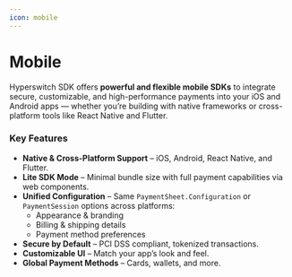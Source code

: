 ```yaml
---
icon: mobile
---
```


# Mobile

Hyperswitch SDK offers **powerful and flexible mobile SDKs** to integrate secure, customizable, and high-performance payments into your iOS and Android apps — whether you’re building with native frameworks or cross-platform tools like React Native and Flutter.

### Key Features

* **Native & Cross-Platform Support** – iOS, Android, React Native, and Flutter.
* **Lite SDK Mode** – Minimal bundle size with full payment capabilities via web components.
* **Unified Configuration** – Same `PaymentSheet.Configuration`  or `PaymentSession` options across platforms:
  * Appearance & branding
  * Billing & shipping details
  * Payment method preferences
* **Secure by Default** – PCI DSS compliant, tokenized transactions.
* **Customizable UI** – Match your app’s look and feel.
* **Global Payment Methods** – Cards, wallets, and more.
